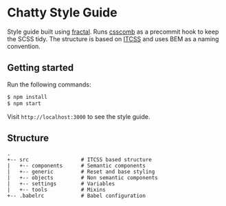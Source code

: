 # Chatty Style Guide
Style guide built using [fractal](http://fractal.build/). Runs [csscomb](http://csscomb.com/) as a precommit hook to 
keep the SCSS tidy. The structure is based on 
[ITCSS](https://www.xfive.co/blog/itcss-scalable-maintainable-css-architecture/) and uses BEM as a naming convention. 

## Getting started

Run the following commands:
``` bash
$ npm install
$ npm start
```

Visit `http://localhost:3000` to see the style guide.

## Structure

```
.
+-- src                 # ITCSS based structure
|   +-- components      # Semantic components
|   +-- generic         # Reset and base styling
|   +-- objects         # Non semantic components
|   +-- settings        # Variables
|   +-- tools           # Mixins
+-- .babelrc            # Babel configuration
```
